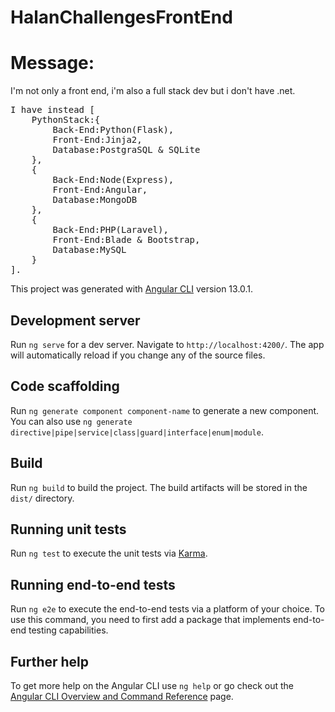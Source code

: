 # HalanChallengesFrontEnd

# Message:

I'm not only a front end, i'm also a full stack dev but i don't have .net.
<pre>
I have instead [
    PythonStack:{
        Back-End:Python(Flask),
        Front-End:Jinja2,
        Database:PostgraSQL & SQLite
    },
    {
        Back-End:Node(Express),
        Front-End:Angular,
        Database:MongoDB
    },
    {
        Back-End:PHP(Laravel),
        Front-End:Blade & Bootstrap,
        Database:MySQL
    }
].
</pre>

This project was generated with [Angular CLI](https://github.com/angular/angular-cli) version 13.0.1.

## Development server

Run `ng serve` for a dev server. Navigate to `http://localhost:4200/`. The app will automatically reload if you change any of the source files.

## Code scaffolding

Run `ng generate component component-name` to generate a new component. You can also use `ng generate directive|pipe|service|class|guard|interface|enum|module`.

## Build

Run `ng build` to build the project. The build artifacts will be stored in the `dist/` directory.

## Running unit tests

Run `ng test` to execute the unit tests via [Karma](https://karma-runner.github.io).

## Running end-to-end tests

Run `ng e2e` to execute the end-to-end tests via a platform of your choice. To use this command, you need to first add a package that implements end-to-end testing capabilities.

## Further help

To get more help on the Angular CLI use `ng help` or go check out the [Angular CLI Overview and Command Reference](https://angular.io/cli) page.
